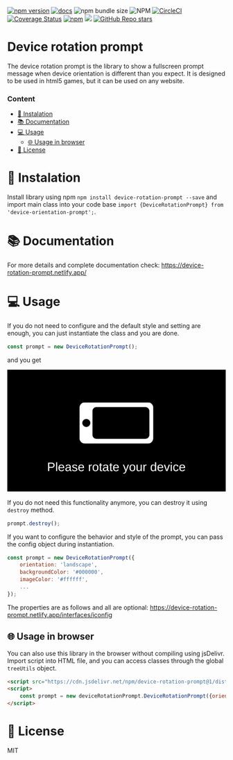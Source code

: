 [![npm version](https://badge.fury.io/js/device-rotation-prompt.svg)](https://badge.fury.io/js/device-rotation-prompt)
[![docs](https://badgen.net/badge/docs/online/orange)](https://device-rotation-prompt.netlify.app)
![npm bundle size](https://img.shields.io/bundlephobia/min/device-rotation-prompt)
![NPM](https://img.shields.io/npm/l/device-rotation-prompt)
[![CircleCI](https://circleci.com/gh/Raiper34/device-rotation-prompt.svg?style=shield)](https://circleci.com/gh/Raiper34/device-rotation-prompt)
[![Coverage Status](https://coveralls.io/repos/github/Raiper34/device-rotation-prompt/badge.svg?branch=main)](https://coveralls.io/github/Raiper34/device-rotation-prompt?branch=main)
[![npm](https://img.shields.io/npm/dt/device-rotation-prompt)](https://badge.fury.io/js/device-rotation-prompt)
[![](https://data.jsdelivr.com/v1/package/npm/device-rotation-prompt/badge?style=rounded)](https://www.jsdelivr.com/package/npm/device-rotation-prompt)
[![GitHub Repo stars](https://img.shields.io/github/stars/raiper34/device-rotation-prompt)](https://github.com/Raiper34/device-rotation-prompt)

# Device rotation prompt

The device rotation prompt is the library to show a fullscreen prompt message when device orientation is different than you expect.
It is designed to be used in html5 games, but it can be used on any website.

### Content
- [🚀 Instalation](#-instalation)
- [📚 Documentation](#-documentation)
- [💻 Usage](#-usage)
    - [🌐 Usage in browser](#-usage-in-browser)
- [📖 License](#-license)

# 🚀 Instalation
Install library using npm `npm install device-rotation-prompt --save` and import main class into your code base `import {DeviceRotationPrompt} from 'device-orientation-prompt';`.

# 📚 Documentation
For more details and complete documentation check: https://device-rotation-prompt.netlify.app/

# 💻 Usage
If you do not need to configure and the default style and setting are enough, you can just instantiate the class and you are done.
```javascript
const prompt = new DeviceRotationPrompt();
```
and you get

![Device rotation prompt demo](demo.gif)

If you do not need this functionality anymore, you can destroy it using `destroy` method.
```javascript
prompt.destroy();
```

If you want to configure the behavior and style of the prompt, you can pass the config object during instantiation.
```javascript
const prompt = new DeviceRotationPrompt({
    orientation: 'landscape',
    backgroundColor: '#000000',
    imageColor: '#ffffff',
    ...
});
```
The properties are as follows and all are optional: https://device-rotation-prompt.netlify.app/interfaces/iconfig

## 🌐 Usage in browser
You can also use this library in the browser without compiling using jsDelivr.
Import script into HTML file, and you can access classes through the global `treeUtils` object.
```html
<script src="https://cdn.jsdelivr.net/npm/device-rotation-prompt@1/dist/browser-bundle.min.js"></script>
<script>
    const prompt = new deviceRotationPrompt.DeviceRotationPrompt({orientation: 'landscape'});
</script>
```

# 📖 License
MIT